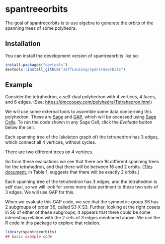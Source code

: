 
<!-- README.md is generated from README.Rmd. Please edit that file -->

# spantreeorbits

<!-- badges: start -->
<!-- badges: end -->

The goal of spantreeorbits is to use algebra to generate the orbits of
the spanning trees of some polyhedra.

## Installation

You can install the development version of spantreeorbits like so:

``` r
install.packages("devtools")
devtools::install_github("JeffLansing/spantreeorbits")
```

## Example

Consider the tetrahedron, a self-dual polyhedron with 4 vertices, 4
faces, and 6 edges. (See:
<https://dmccooey.com/polyhedra/Tetrahedron.html>)

We will use some external tools to assemble some data concerning this
polyhedron. These are [Sage](https://www.sagemath.org/) and
[GAP](https://www.gap-system.org/), which will be accessed using [Sage
Cells](https://sagecell.sagemath.org/). To run the code shown in any
Sage Cell, click the *Evaluate* button below the cell.

<div>
<script src="https://sagecell.sagemath.org/static/embedded_sagecell.js" data-external="1"></script>
<script>sagecell.makeSagecell({"inputLocation": ".sage"});</script>
<link rel="stylesheet" type="text/css" href="https://sagecell.sagemath.org/static/sagecell_embed.css"  data-external="1">
<div class="sage">
  <script type="text/x-sage">
tet = graphs.TetrahedralGraph()
tet.relabel({0:1,1:2,2:3,3:4})
st = tet.spanning_trees()
for i,t in enumerate(st):
    print(t.edges(labels=False))
  </script>
</div>
</div>

Each spanning tree of the (skeleton graph of) the tetrahedron has 3
edges, which connect all 4 vertices, without cycles.

<div>
<script src="https://sagecell.sagemath.org/static/embedded_sagecell.js" data-external="1"></script>
<script>sagecell.makeSagecell({"inputLocation": ".sage"});</script>
<link rel="stylesheet" type="text/css" href="https://sagecell.sagemath.org/static/sagecell_embed.css"  data-external="1">
<div class="sage">
  <script type="text/x-sage">
t4 = graphs.trees(4)
for i,t in enumerate(t4):
    t.relabel({0:1,1:2,2:3,3:4})
    print(t.edges(labels=False))
print(*reps, sep = "', '")
  </script>
</div>
</div>

There are two different trees on 4 vertices.

So from these evaluations we see that there are 16 different spanning
trees for the tetrahedron, and that there will be between 16 and 2
orbits. ([This document](https://doi.org/10.1016/j.tcs.2024.114593), in
Table 1, suggests that there will be exactly 2 orbits.)

Each spanning tree of the tetrahedron has 3 edges, and the tetrahedron
is self dual, so we will look for some more data pertinent to these two
sets of 3 edges. We will use GAP for this.

<div>
<script src="https://sagecell.sagemath.org/static/embedded_sagecell.js" data-external="1"></script>
<div id="cell2">
<script type="text/x-sage">
s6 := SymmetricGroup(6);
ll6 := LowLayerSubgroups(s6,2);;Display(List(ll6, Order));
Print(StructureDescription(ll6[21]), ", ", StructureDescription(ll6[22]), "\n");
rc21 := RightCosets(s6, ll6[21]);;
lrc := List(rc21, x -> ListPerm(Representative(x),6));;
for p in lrc do Print(p,"\n");; od;;
</script>
</div>
<script>
sagecell.makeSagecell({
inputLocation: '#cell2',
languages: ['gap'],
//Focus the editor
callback: function() {$('#cell2').find(".CodeMirror").get(0).CodeMirror.focus();}
});
</script>
</div>

When we evaluate this GAP code, we see that the symmetric group S6 has 2
subgroups of order 36, called S3 X S3. Further, looking at the right
cosets in S6 of either of these subgroups, it appears that there could
be some interesting relation with the 2 sets of 3 edges mentioned above.
We use the R code in this package to explore that relation.

``` r
library(spantreeorbits)
## basic example code
```
